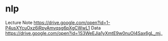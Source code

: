 # nlp

Lecture Note
https://drive.google.com/open?id=1-P4usXYcuOxz6iRpyAmvqsg6pXgCWwL1
Data
https://drive.google.com/open?id=1S3WeEJia1yXmtE9w0nuOl4Sax6gL_mj_
